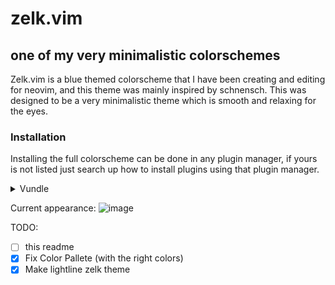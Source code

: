 # zelk.vim
## one of my very minimalistic colorschemes
Zelk.vim is a blue themed colorscheme that I have been creating and editing for neovim, and this theme was mainly inspired by schnensch. This was designed to be a very minimalistic theme which is smooth and relaxing for the eyes.

### Installation

Installing the full colorscheme can be done in any plugin manager, if yours is not listed just search up how to install plugins using that plugin manager.

<details>
  <summary> Vundle </summary>
    1. Install Vundle successfully  
    2. Open your .vimrc and place this plugin in your file and save.
    ```vim
    call vundle#begin()
      Plugin 'preservim/nerdtree'
    call vundle#end()
    ```
  
    3. Open Neovim in your terminal or emulator and type :PlugInstall and then relaunch neovim.
</details>

Current appearance:
![image](https://user-images.githubusercontent.com/47650058/125184921-977e4400-e1ef-11eb-9f24-5002f7d28e92.png)


TODO:
- [ ] this readme
- [X] Fix Color Pallete (with the right colors)
- [X] Make lightline zelk theme
